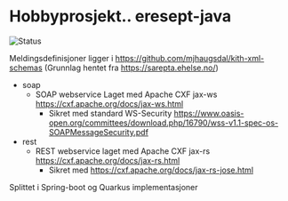 # Hobbyprosjekt.. eresept-java

![Status](https://github.com/mjhaugsdal/eresept-java/actions/workflows/maven.yml/badge.svg)

Meldingsdefinisjoner ligger i https://github.com/mjhaugsdal/kith-xml-schemas (Grunnlag hentet
fra https://sarepta.ehelse.no/)

- soap
    - SOAP webservice Laget med Apache CXF jax-ws https://cxf.apache.org/docs/jax-ws.html
        - Sikret med standard
          WS-Security https://www.oasis-open.org/committees/download.php/16790/wss-v1.1-spec-os-SOAPMessageSecurity.pdf
- rest
    - REST webservice laget med Apache CXF jax-rs https://cxf.apache.org/docs/jax-rs.html
        - Sikret med https://cxf.apache.org/docs/jax-rs-jose.html

Splittet i Spring-boot og Quarkus implementasjoner
